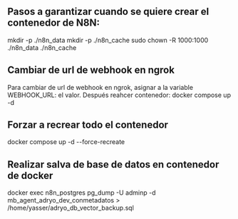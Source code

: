 ## Pasos a garantizar cuando se quiere crear el contenedor  de N8N:

mkdir -p ./n8n_data
mkdir -p ./n8n_cache
sudo chown -R 1000:1000 ./n8n_data ./n8n_cache


## Cambiar de url de webhook en ngrok
Para cambiar de url de webhook en ngrok, asignar a la variable WEBHOOK_URL: el valor.
Después reahcer contenedor: docker compose up -d

## Forzar a recrear todo el contenedor

docker compose up -d --force-recreate

## Realizar salva de base de datos en contenedor de docker

docker exec n8n_postgres pg_dump -U adminp -d mb_agent_adryo_dev_conmetadatos > /home/yasser/adryo_db_vector_backup.sql
